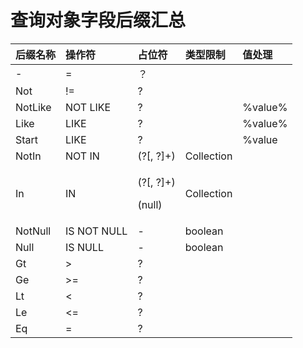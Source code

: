 # 查询对象字段后缀汇总

<table>
  <thead>
    <tr>
      <th style="text-align:left">&#x540E;&#x7F00;&#x540D;&#x79F0;</th>
      <th style="text-align:left">&#x64CD;&#x4F5C;&#x7B26;</th>
      <th style="text-align:left">&#x5360;&#x4F4D;&#x7B26;</th>
      <th style="text-align:left">&#x7C7B;&#x578B;&#x9650;&#x5236;</th>
      <th style="text-align:left">&#x503C;&#x5904;&#x7406;</th>
    </tr>
  </thead>
  <tbody>
    <tr>
      <td style="text-align:left">-</td>
      <td style="text-align:left">=</td>
      <td style="text-align:left">&#xFF1F;</td>
      <td style="text-align:left"></td>
      <td style="text-align:left"></td>
    </tr>
    <tr>
      <td style="text-align:left">Not</td>
      <td style="text-align:left">!=</td>
      <td style="text-align:left">?</td>
      <td style="text-align:left"></td>
      <td style="text-align:left"></td>
    </tr>
    <tr>
      <td style="text-align:left">NotLike</td>
      <td style="text-align:left">NOT LIKE</td>
      <td style="text-align:left">?</td>
      <td style="text-align:left"></td>
      <td style="text-align:left">%value%</td>
    </tr>
    <tr>
      <td style="text-align:left">Like</td>
      <td style="text-align:left">LIKE</td>
      <td style="text-align:left">?</td>
      <td style="text-align:left"></td>
      <td style="text-align:left">%value%</td>
    </tr>
    <tr>
      <td style="text-align:left">Start</td>
      <td style="text-align:left">LIKE</td>
      <td style="text-align:left">?</td>
      <td style="text-align:left"></td>
      <td style="text-align:left">%value</td>
    </tr>
    <tr>
      <td style="text-align:left">NotIn</td>
      <td style="text-align:left">NOT IN</td>
      <td style="text-align:left">(?[, ?]+)</td>
      <td style="text-align:left">Collection</td>
      <td style="text-align:left"></td>
    </tr>
    <tr>
      <td style="text-align:left">In</td>
      <td style="text-align:left">IN</td>
      <td style="text-align:left">
        <p>(?[, ?]+)</p>
        <p>(null)</p>
      </td>
      <td style="text-align:left">Collection</td>
      <td style="text-align:left"></td>
    </tr>
    <tr>
      <td style="text-align:left">NotNull</td>
      <td style="text-align:left">IS NOT NULL</td>
      <td style="text-align:left">-</td>
      <td style="text-align:left">boolean</td>
      <td style="text-align:left"></td>
    </tr>
    <tr>
      <td style="text-align:left">Null</td>
      <td style="text-align:left">IS NULL</td>
      <td style="text-align:left">-</td>
      <td style="text-align:left">boolean</td>
      <td style="text-align:left"></td>
    </tr>
    <tr>
      <td style="text-align:left">Gt</td>
      <td style="text-align:left">&gt;</td>
      <td style="text-align:left">?</td>
      <td style="text-align:left"></td>
      <td style="text-align:left"></td>
    </tr>
    <tr>
      <td style="text-align:left">Ge</td>
      <td style="text-align:left">&gt;=</td>
      <td style="text-align:left">?</td>
      <td style="text-align:left"></td>
      <td style="text-align:left"></td>
    </tr>
    <tr>
      <td style="text-align:left">Lt</td>
      <td style="text-align:left">&lt;</td>
      <td style="text-align:left">?</td>
      <td style="text-align:left"></td>
      <td style="text-align:left"></td>
    </tr>
    <tr>
      <td style="text-align:left">Le</td>
      <td style="text-align:left">&lt;=</td>
      <td style="text-align:left">?</td>
      <td style="text-align:left"></td>
      <td style="text-align:left"></td>
    </tr>
    <tr>
      <td style="text-align:left">Eq</td>
      <td style="text-align:left">=</td>
      <td style="text-align:left">?</td>
      <td style="text-align:left"></td>
      <td style="text-align:left"></td>
    </tr>
  </tbody>
</table>

